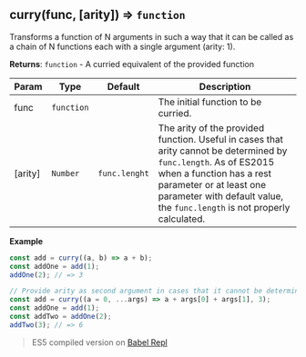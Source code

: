 ## curry(func, [arity]) ⇒ <code>function</code>

Transforms a function of N arguments in such a way that it can be called as a chain of N functions each with a single argument (arity: 1).

**Returns**: <code>function</code> - A curried equivalent of the provided function

| Param | Type | Default | Description |
| --- | --- | --- | --- |
| func | <code>function</code> |  | The initial function to be curried. |
| [arity] | <code>Number</code> | <code>func.lenght</code> | The arity of the provided function. Useful in cases that arity cannot be determined by `func.length`. As of ES2015 when a function has a rest parameter or at least one parameter with default value, the `func.length` is not properly calculated. |

**Example**  
```js
const add = curry((a, b) => a + b);
const addOne = add(1);
addOne(2); // => 3

// Provide arity as second argument in cases that it cannot be determined. 
const add = curry((a = 0, ...args) => a + args[0] + args[1], 3);
const addOne = add(1);
const addTwo = addOne(2);
addTwo(3); // => 6
```

> ES5 compiled version on [Babel Repl](https://babeljs.io/repl#?browsers=&build=&builtIns=false&spec=false&loose=false&code_lz=PQKhCgAIUgVAnAhgOwM4DMD28C2rKKToCuyAxgC4CWmykm6kAcgfAObE4CmyF-VdVMTIALApADuiAJ6QKIxBUhUlZFFBgAjLpDUAbPVwAmBfIVGIB9RixLlqtfF0SjJKsYVQC2h1h268kAAUiPAq0gBckACMAJQAdBoakAACAA6hiDiQAN52lDTIAL5EpGRwIjoCKlSIeqX2hXKYkNq6xPBhxonQqRlI2TlMnNrwJQDaoeEAvPnxhshsIhQAuhU6UxSyDHKVkGnwmABuVEbGDQW0PTAAqqhcJPVWavf48oqs4booyJhKbWcKFxcAJzppZAADOYLNjyCHXSAAQXwOwAogBlABMAAZogBWSSVOiEfIOOgKMyQeBcVBKfpZLhA-D0ZkfQyIWn0ZBcZL07hMtzySBndCIYh6JRHOrELgAGl2OihZXmPFhIghynwvzphzSwL0sn0ZHFim6yRS1IoHTQuVJhRKiPanSo5y4AEdiFQpQslDt5DoDsdTuc7bRzVwAB5ZNKGJK9MiOJSIIwmaZO-DSIIheWaWKQaYAPnEAGpWrEANzJBNoJMpgDy3PzBBTQTild6yaMDa4QUxFcgwGA-aLAGY4zBB5AAAqHE5nT5bUyQe7Vkyhfw8JTPDk03YfFTfZDa1o6QHAnCgowI6ucztN42dTMhJvY-Xxd_r1B5wslvyocbYmspafuM0QrPKI4VlWibNl2jZpp2rZQfGMGdrAEgtAh9bcr2yEwGhGFBJB5YDkOP4AGwaMA4A3qoHQZk2QT5PKmzSN-RY5FAVKMtaFxkumLpGEE77xJ-cS5FxkDcVa8DEuwqDRCqixCgWaYhGEi4AD6aRcSlqrEklSZAAD8FzCR-8lxIZUlROZonyX2w4CcYdnjCJYlvhZbCoJiKzIZARSVoF4DgDgmBGOKXDxJGaTYHw970dIlZAA&debug=false&forceAllTransforms=false&shippedProposals=false&circleciRepo=&evaluate=false&fileSize=false&timeTravel=false&sourceType=module&lineWrap=false&presets=env&prettier=false&targets=&version=7.7.1&externalPlugins=)
